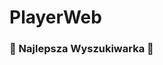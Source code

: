 # PlayerWeb
### 💎 Najlepsza Wyszukiwarka 💎
<body>
<center><script async src="https://cse.google.com/cse.js?cx=b7a450c36df5145af"></script>
<div class="gcse-search"></div></center>
</body>
